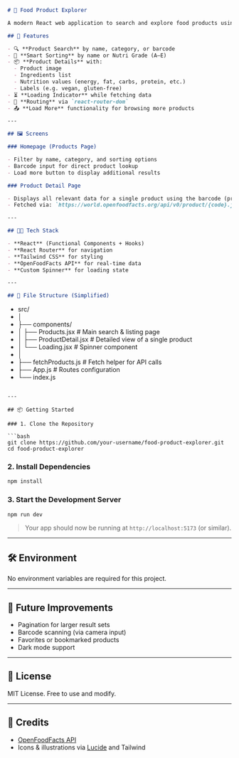 ```markdown
# 🛒 Food Product Explorer

A modern React web application to search and explore food products using the [OpenFoodFacts API](https://world.openfoodfacts.org/). Users can search by product name, category, or barcode, and view detailed nutritional and ingredient information.

## 🚀 Features

- 🔍 **Product Search** by name, category, or barcode
- 🧠 **Smart Sorting** by name or Nutri Grade (A–E)
- 📦 **Product Details** with:
  - Product image
  - Ingredients list
  - Nutrition values (energy, fat, carbs, protein, etc.)
  - Labels (e.g. vegan, gluten-free)
- ⏳ **Loading Indicator** while fetching data
- 🧭 **Routing** via `react-router-dom`
- 📤 **Load More** functionality for browsing more products

---

## 🖼️ Screens

### Homepage (Products Page)

- Filter by name, category, and sorting options
- Barcode input for direct product lookup
- Load more button to display additional results

### Product Detail Page

- Displays all relevant data for a single product using the barcode (product code)
- Fetched via: `https://world.openfoodfacts.org/api/v0/product/{code}.json`

---

## 🧑‍💻 Tech Stack

- **React** (Functional Components + Hooks)
- **React Router** for navigation
- **Tailwind CSS** for styling
- **OpenFoodFacts API** for real-time data
- **Custom Spinner** for loading state

---

## 📁 File Structure (Simplified)
```

- src/
- │
- ├── components/
- │ ├── Products.jsx # Main search & listing page
- │ ├── ProductDetail.jsx # Detailed view of a single product
- │ └── Loading.jsx # Spinner component
- │
- ├── fetchProducts.js # Fetch helper for API calls
- ├── App.js # Routes configuration
- └── index.js

````

---

## 📦 Getting Started

### 1. Clone the Repository

```bash
git clone https://github.com/your-username/food-product-explorer.git
cd food-product-explorer
````

### 2. Install Dependencies

```bash
npm install
```

### 3. Start the Development Server

```bash
npm run dev
```

> Your app should now be running at `http://localhost:5173` (or similar).

---

## 🛠 Environment

No environment variables are required for this project.

---

## 🧪 Future Improvements

- Pagination for larger result sets
- Barcode scanning (via camera input)
- Favorites or bookmarked products
- Dark mode support

---

## 📖 License

MIT License. Free to use and modify.

---

## 🙌 Credits

- [OpenFoodFacts API](https://world.openfoodfacts.org/)
- Icons & illustrations via [Lucide](https://lucide.dev) and Tailwind

```

```
